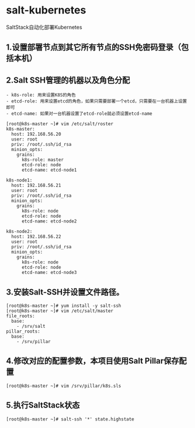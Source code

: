 # salt-kubernetes
SaltStack自动化部署Kubernetes

## 1.设置部署节点到其它所有节点的SSH免密码登录（包括本机）



## 2.Salt SSH管理的机器以及角色分配
    - k8s-role: 用来设置K8S的角色
    - etcd-role: 用来设置etcd的角色，如果只需要部署一个etcd，只需要在一台机器上设置即可
    - etcd-name: 如果对一台机器设置了etcd-role就必须设置etcd-name

```
[root@k8s-master ~]# vim /etc/salt/roster 
k8s-master:
  host: 192.168.56.20
  user: root
  priv: /root/.ssh/id_rsa
  minion_opts:
    grains:
      k8s-role: master
      etcd-role: node
      etcd-name: etcd-node1

k8s-node1:
  host: 192.168.56.21
  user: root
  priv: /root/.ssh/id_rsa
  minion_opts:
    grains:
      k8s-role: node
      etcd-role: node
      etcd-name: etcd-node2

k8s-node2:
  host: 192.168.56.22
  user: root
  priv: /root/.ssh/id_rsa
  minion_opts:
    grains:
      k8s-role: node
      etcd-role: node
      etcd-name: etcd-node3
```

## 3.安装Salt-SSH并设置文件路径。
```
[root@k8s-master ~]# yum install -y salt-ssh
[root@k8s-master ~]# vim /etc/salt/master
file_roots:
  base:
    - /srv/salt
pillar_roots:
  base:
    - /srv/pillar
```

## 4.修改对应的配置参数，本项目使用Salt Pillar保存配置
```
[root@k8s-master ~]# vim /srv/pillar/k8s.sls 

```

## 5.执行SaltStack状态
```
[root@k8s-master ~]# salt-ssh '*' state.highstate
```
